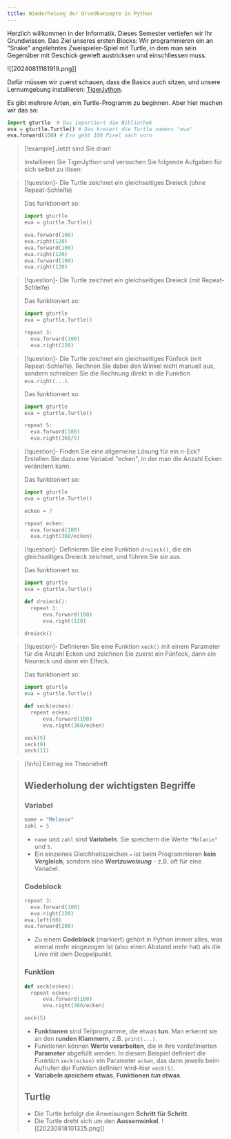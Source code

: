 ```yaml
---
title: Wiederholung der Grundkonzepte in Python
---
```


Herzlich willkommen in der Informatik. Dieses Semester vertiefen wir Ihr Grundwissen. Das Ziel unseres ersten Blocks: Wir programmieren ein an "Snake" angelehntes Zweispieler-Spiel mit Turtle, in dem man sein Gegenüber mit Geschick gewieft austricksen und einschliessen muss.

![[20240811161919.png]]

Dafür müssen wir zuerst schauen, dass die Basics auch sitzen, und unsere Lernumgebung installieren: [TigerJython](https://tigerjython.ch/). 

Es gibt mehrere Arten, ein Turtle-Programm zu beginnen. Aber hier machen wir das so:

```python
import gturtle  # Das importiert die Bibliothek
eva = gturtle.Turtle() # Das kreiert die Turtle namens "eva"
eva.forward(100) # Eva geht 100 Pixel nach vorn
```


> [!example] Jetzt sind Sie dran!
> 
> Installieren Sie TigerJython und versuchen Sie folgende Aufgaben für sich selbst zu lösen:

> [!question]- Die Turtle zeichnet ein gleichseitiges Dreieck (ohne Repeat-Schleife)
> 
> Das funktioniert so:
> ```python
> import gturtle  
> eva = gturtle.Turtle()  
> 
> eva.forward(100)  
> eva.right(120)
> eva.forward(100)  
> eva.right(120)
> eva.forward(100)  
> eva.right(120)
> ```

> [!question]- Die Turtle zeichnet ein gleichseitiges Dreieck (mit Repeat-Schleife)
> 
> Das funktioniert so:
> ```python
> import gturtle  
> eva = gturtle.Turtle()  
> 
> repeat 3:
> 	eva.forward(100)  
> 	eva.right(120)
> ```

> [!question]- Die Turtle zeichnet ein gleichseitiges Fünfeck (mit Repeat-Schleife). Rechnen Sie dabei den Winkel nicht manuell aus, sondern schreiben Sie die Rechnung direkt in die Funktion `eva.right(...)`.
> 
> Das funktioniert so:
> ```python
> import gturtle  
> eva = gturtle.Turtle()  
> 
> repeat 5:
> 	eva.forward(100)  
> 	eva.right(360/5)
> ```

> [!question]- Finden Sie eine allgemeine Lösung für ein n-Eck? Erstellen Sie dazu eine Variabel "ecken", in der man die Anzahl Ecken verändern kann.
> 
> Das funktioniert so:
> ```python
> import gturtle  
> eva = gturtle.Turtle()  
> 
> ecken = 7
> 
> repeat ecken:
> 	eva.forward(100)  
> 	eva.right(360/ecken)
> ```

> [!question]- Definieren Sie eine Funktion `dreieck()`, die ein gleichseitiges Dreieck zeichnet, und führen Sie sie aus.
> 
> Das funktioniert so:
> ```python
> import gturtle  
> eva = gturtle.Turtle()  
> 
> def dreieck():
> 	repeat 3:
> 		eva.forward(100)
> 		eva.right(120)
> 
> dreieck() 
> ```

> [!question]- Definieren Sie eine Funktion `xeck()` mit einem Parameter für die Anzahl Ecken und zeichnen Sie zuerst ein Fünfeck, dann ein Neuneck und dann ein Elfeck.
> 
> Das funktioniert so:
> ```python
> import gturtle  
> eva = gturtle.Turtle()  
> 
> def xeck(ecken):
> 	repeat ecken:
> 		eva.forward(100)
> 		eva.right(360/ecken)
> 
> xeck(5)
> xeck(9)
> xeck(11) 
> ```


> [!info] Eintrag ins Theorieheft
> ## Wiederholung der wichtigsten Begriffe
> ### Variabel
> ```python
> name = "Melanie"
> zahl = 5
> ```
> - `name` und `zahl` sind **Variabeln**. Sie speichern die Werte `"Melanie"` und `5`.
> - Ein einzelnes Gleichheitszeichen `=` ist beim Programmieren **kein *Ver*gleich**, sondern eine **Wert*zuweisung*** - z.B. oft für eine Variabel.
> 
> ### Codeblock
> 
> ```python {hl_lines=["1-3"]}
> repeat 3:
> 	eva.forward(100)  
> 	eva.right(120)
> eva.left(60)
> eva.forward(200)
> ```
> 
> - Zu einem **Codeblock** (markiert) gehört in Python immer alles, was einmal mehr eingezogen ist (also einen Abstand mehr hat) als die Linie mit dem Doppelpunkt.
> 
> ### Funktion
> ```python
> def xeck(ecken):
> 	repeat ecken:
> 		eva.forward(100)
> 		eva.right(360/ecken)
> 
> xeck(5)
> ```
> - **Funktionen** sind Teilprogramme, die etwas **tun**. Man erkennt sie an den **runden Klammern**, z.B. `print(...)`.
> - Funktionen können **Werte verarbeiten**, die in ihre vordefinierten **Parameter** abgefüllt werden. In diesem Beispiel definiert die Funktion `xeck(ecken)` ein Parameter `ecken`, das dann jeweils beim Aufrufen der Funktion definiert wird–hier `xeck(5)`.
> - **Variabeln *speichern* etwas**, **Funktionen *tun* etwas**.
> 
> ## Turtle
> - Die Turtle befolgt die Anweisungen **Schritt für Schritt**.
> - Die Turtle dreht sich um den **Aussenwinkel**.
> ![[20230818101325.png]]

